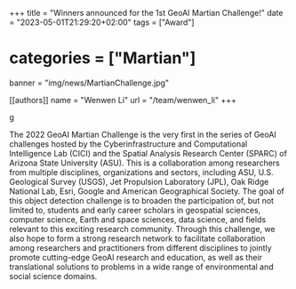 +++
title = "Winners announced for the 1st GeoAI Martian Challenge!"
date = "2023-05-01T21:29:20+02:00"
tags = ["Award"]
# categories = ["Martian"]
banner = "img/news/MartianChallenge.jpg"

[[authors]]
    name = "Wenwen Li"
    url = "/team/wenwen_li"
+++

<!-- # ASU AI project analyzes big data to help analysts find solutions to Arctic warmin -->g

The 2022 GeoAI Martian Challenge is the very first in the series of GeoAI challenges hosted by the Cyberinfrastructure and Computational Intelligence Lab (CICI) and the Spatial Analysis Research Center (SPARC) of Arizona State University (ASU). This is a collaboration among researchers from multiple disciplines, organizations and sectors, including ASU, U.S. Geological Survey (USGS), Jet Propulsion Laboratory (JPL), Oak Ridge National Lab, Esri, Google and American Geographical Society. The goal of this object detection challenge is to broaden the participation of, but not limited to, students and early career scholars in geospatial sciences, computer science, Earth and space sciences, data science, and fields relevant to this exciting research community. Through this challenge, we also hope to form a strong research network to facilitate collaboration among researchers and practitioners from different disciplines to jointly promote cutting-edge GeoAI research and education, as well as their translational solutions to problems in a wide range of environmental and social science domains. 
